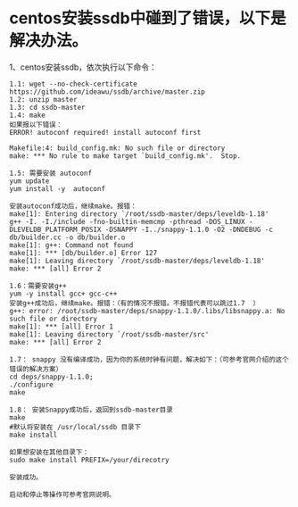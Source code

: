 
# centos安装ssdb中碰到了错误，以下是解决办法。    

1、centos安装ssdb，依次执行以下命令：

    1.1: wget --no-check-certificate https://github.com/ideawu/ssdb/archive/master.zip
    1.2: unzip master
    1.3: cd ssdb-master
    1.4: make
    如果报以下错误：
    ERROR! autoconf required! install autoconf first

    Makefile:4: build_config.mk: No such file or directory
    make: *** No rule to make target `build_config.mk'.  Stop.
    
    1.5: 需要安装 autoconf
    yum update
    yum install -y  autoconf
    
    安装autoconf成功后，继续make。报错：
    make[1]: Entering directory `/root/ssdb-master/deps/leveldb-1.18'
    g++ -I. -I./include -fno-builtin-memcmp -pthread -DOS_LINUX -DLEVELDB_PLATFORM_POSIX -DSNAPPY -I../snappy-1.1.0 -O2 -DNDEBUG -c        
    db/builder.cc -o db/builder.o
    make[1]: g++: Command not found
    make[1]: *** [db/builder.o] Error 127
    make[1]: Leaving directory `/root/ssdb-master/deps/leveldb-1.18'
    make: *** [all] Error 2
    
    1.6：需要安装g++
    yum -y install gcc+ gcc-c++
    安装g++成功后，继续make。报错：（有的情况不报错。不报错代表可以跳过1.7  ）
    g++: error: /root/ssdb-master/deps/snappy-1.1.0/.libs/libsnappy.a: No such file or directory
    make[1]: *** [all] Error 1
    make[1]: Leaving directory `/root/ssdb-master/src'
    make: *** [all] Error 2
    
    1.7： snappy 没有编译成功，因为你的系统时钟有问题，解决如下：（可参考官网介绍的这个错误的解决方案）
    cd deps/snappy-1.1.0;
    ./configure
    make
    
    1.8： 安装Snappy成功后，返回到ssdb-master目录
    make
    #默认将安装在 /usr/local/ssdb 目录下
    make install
    
    如果想安装在其他目录下：
    sudo make install PREFIX=/your/direcotry
    
    安装成功。
    
    启动和停止等操作可参考官网说明。
    
    
    
    
